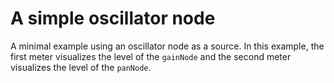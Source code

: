 # A simple oscillator node

A minimal example using an oscillator node as a source. In this example, the first meter visualizes the level of the `gainNode` and the second meter visualizes the level of the `panNode`.
